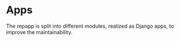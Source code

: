 # Apps

The repapp is split into different modules, realized as Django apps, to improve the maintainability.

